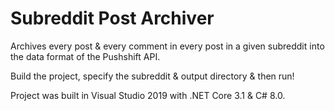 # Subreddit Post Archiver

Archives every post & every comment in every post in a given subreddit into the data format of the Pushshift API.

Build the project, specify the subreddit & output directory & then run!

Project was built in Visual Studio 2019 with .NET Core 3.1 & C# 8.0.

